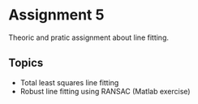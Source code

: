 # Assignment 5

Theoric and pratic assignment about line fitting.

## Topics

- Total least squares line fitting
- Robust line fitting using RANSAC (Matlab exercise)
